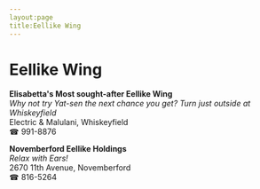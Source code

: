 ```yaml
---
layout:page
title:Eellike Wing
---
```

# Eellike Wing

**Elisabetta's Most sought-after Eellike Wing**  
_Why not try Yat-sen the next chance you get? 
Turn just outside at Whiskeyfield_  
Electric & Malulani, Whiskeyfield  
☎ 991-8876



**Novemberford Eellike Holdings**  
_Relax with Ears!_  
2670 11th Avenue, Novemberford  
☎ 816-5264



